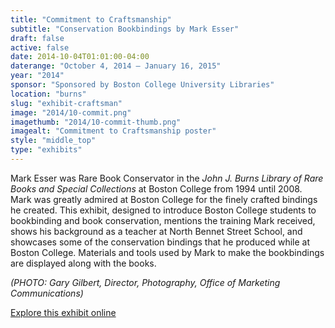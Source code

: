 ```yaml
---
title: "Commitment to Craftsmanship"
subtitle: "Conservation Bookbindings by Mark Esser"
draft: false
active: false
date: 2014-10-04T01:01:00-04:00
daterange: "October 4, 2014 – January 16, 2015"
year: "2014"
sponsor: "Sponsored by Boston College University Libraries"
location: "burns"
slug: "exhibit-craftsman"
image: "2014/10-commit.png"
imagethumb: "2014/10-commit-thumb.png"
imagealt: "Commitment to Craftsmanship poster"
style: "middle_top"
type: "exhibits"
---
```


<p>Mark Esser was Rare Book Conservator in the <em>John J. Burns Library of Rare Books and Special Collections</em> at Boston College from 1994 until 2008. Mark was greatly admired at   Boston College for the finely crafted bindings he created. This exhibit,   designed to introduce Boston College students to bookbinding and book   conservation, mentions the training Mark received, shows his background   as a teacher at North Bennet Street School, and showcases some of the   conservation bindings that he produced while at Boston College.   Materials and tools used by Mark to make the bookbindings are displayed   along with the books.</p>
<p><em>(PHOTO: Gary Gilbert, Director, Photography, Office of Marketing Communications)</em></p>

<a href="https://library.bc.edu/burns-exhibits/commitment-to-craftsmanship/" class="explore" target="_blank">Explore this exhibit online</a>


